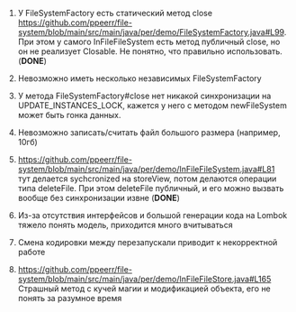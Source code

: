 1. У FileSystemFactory есть статический метод close 
    https://github.com/ppeerr/file-system/blob/main/src/main/java/per/demo/FileSystemFactory.java#L99. 
    При этом у самого InFileFileSystem есть метод публичный close, но он не реализует Closable. 
    Не понятно, что правильно использовать. (**DONE**)

2. Невозможно иметь несколько независимых FileSystemFactory

3. У метода FileSystemFactory#close нет никакой синхронизации на UPDATE_INSTANCES_LOCK, 
    кажется у него с методом newFileSystem может быть гонка данных.

4. Невозможно записать/считать файл большого размера (например, 10гб)

5. https://github.com/ppeerr/file-system/blob/main/src/main/java/per/demo/InFileFileSystem.java#L81 
    тут делается sychcronized на storeView, потом делаются операции типа deleteFile. 
    При этом deleteFile публичный, и его можно вызвать вообще без синхронизации извне (**DONE**)

6. Из-за отсутствия интерфейсов и большой генерации кода на Lombok тяжело понять модель, приходится много вчитываться

7. Смена кодировки между перезапускали приводит к некорректной работе

8. https://github.com/ppeerr/file-system/blob/main/src/main/java/per/demo/InFileFileStore.java#L165 Страшный метод с кучей магии и модификацией объекта, его не понять за разумное время
